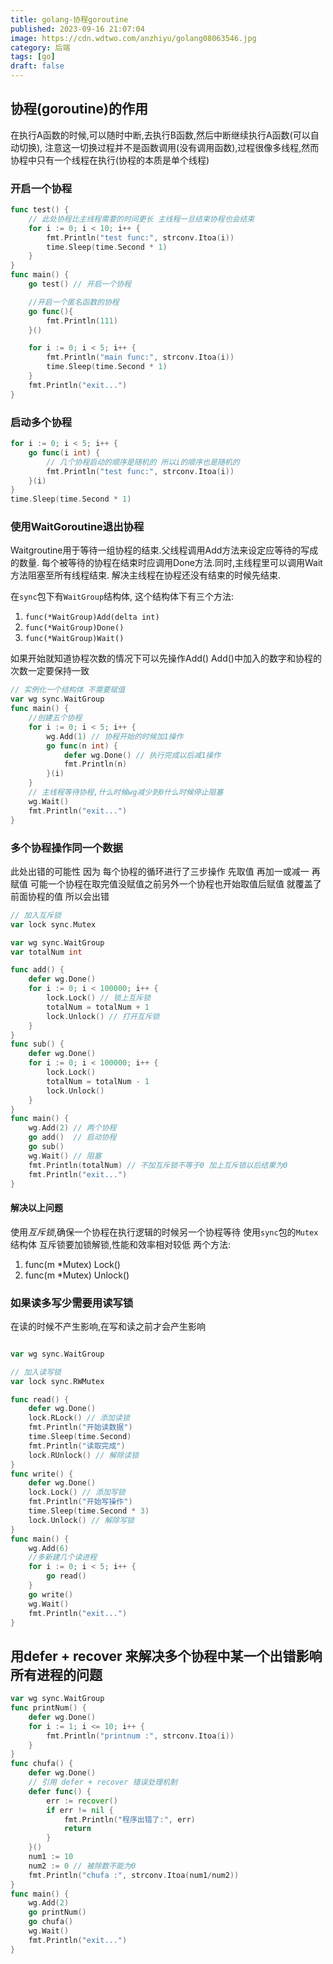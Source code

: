 ```yaml
---
title: golang-协程goroutine
published: 2023-09-16 21:07:04
image: https://cdn.wdtwo.com/anzhiyu/golang08063546.jpg
category: 后端
tags: [go]
draft: false
---
```


## 协程(goroutine)的作用
在执行A函数的时候,可以随时中断,去执行B函数,然后中断继续执行A函数(可以自动切换),
注意这一切换过程并不是函数调用(没有调用函数),过程很像多线程,然而协程中只有一个线程在执行(协程的本质是单个线程)

### 开启一个协程
```go
func test() {
    // 此处协程比主线程需要的时间更长 主线程一旦结束协程也会结束
	for i := 0; i < 10; i++ {
		fmt.Println("test func:", strconv.Itoa(i))
		time.Sleep(time.Second * 1)
	}
}
func main() {
	go test() // 开启一个协程

    //开启一个匿名函数的协程
    go func(){
        fmt.Println(111)
    }()

	for i := 0; i < 5; i++ {
		fmt.Println("main func:", strconv.Itoa(i))
		time.Sleep(time.Second * 1)
	}
	fmt.Println("exit...")
}
```

### 启动多个协程
```go
for i := 0; i < 5; i++ {
    go func(i int) {
        // 几个协程启动的顺序是随机的 所以i的顺序也是随机的
        fmt.Println("test func:", strconv.Itoa(i))
    }(i)
}
time.Sleep(time.Second * 1)
```

### 使用WaitGoroutine退出协程

Waitgroutine用于等待一组协程的结束.父线程调用Add方法来设定应等待的写成的数量.
每个被等待的协程在结束时应调用Done方法.同时,主线程里可以调用Wait方法阻塞至所有线程结束.
解决主线程在协程还没有结束的时候先结束.

在`sync`包下有`WaitGroup`结构体,
这个结构体下有三个方法:
1. `func(*WaitGroup)Add(delta int)`
2. `func(*WaitGroup)Done()`
3. `func(*WaitGroup)Wait()`

如果开始就知道协程次数的情况下可以先操作Add()
Add()中加入的数字和协程的次数一定要保持一致
```go
// 实例化一个结构体 不需要赋值
var wg sync.WaitGroup
func main() {
    //创建五个协程
	for i := 0; i < 5; i++ {
		wg.Add(1) // 协程开始的时候加1操作
		go func(n int) {
            defer wg.Done() // 执行完成以后减1操作
			fmt.Println(n)
		}(i)
	}
    // 主线程等待协程,什么时候wg减少到0什么时候停止阻塞
	wg.Wait()
	fmt.Println("exit...")
}
```

### 多个协程操作同一个数据
此处出错的可能性 因为 每个协程的循环进行了三步操作 先取值 再加一或减一 再赋值
可能一个协程在取完值没赋值之前另外一个协程也开始取值后赋值 就覆盖了前面协程的值 所以会出错
```go
// 加入互斥锁
var lock sync.Mutex

var wg sync.WaitGroup
var totalNum int

func add() {
	defer wg.Done()
	for i := 0; i < 100000; i++ {
        lock.Lock() // 锁上互斥锁
		totalNum = totalNum + 1
        lock.Unlock() // 打开互斥锁
	}
}
func sub() {
	defer wg.Done()
	for i := 0; i < 100000; i++ {
		lock.Lock()
		totalNum = totalNum - 1
        lock.Unlock()
	}
}
func main() {
	wg.Add(2) // 两个协程
	go add()  // 启动协程
	go sub()
	wg.Wait() // 阻塞
	fmt.Println(totalNum) // 不加互斥锁不等于0 加上互斥锁以后结果为0
	fmt.Println("exit...")
}
```
#### 解决以上问题
使用*互斥锁*,确保一个协程在执行逻辑的时候另一个协程等待
使用`sync`包的`Mutex`结构体
互斥锁要加锁解锁,性能和效率相对较低
两个方法:
1. func(m *Mutex) Lock()
2. func(m *Mutex) Unlock()

### 如果读多写少需要用读写锁
在读的时候不产生影响,在写和读之前才会产生影响
```go

var wg sync.WaitGroup

// 加入读写锁
var lock sync.RWMutex

func read() {
	defer wg.Done()
	lock.RLock() // 添加读锁
	fmt.Println("开始读数据")
	time.Sleep(time.Second)
	fmt.Println("读取完成")
	lock.RUnlock() // 解除读锁
}
func write() {
	defer wg.Done()
	lock.Lock() // 添加写锁
	fmt.Println("开始写操作")
	time.Sleep(time.Second * 3)
	lock.Unlock() // 解除写锁
}
func main() {
	wg.Add(6)
    //多新建几个读进程
	for i := 0; i < 5; i++ {
		go read()
	}
	go write()
	wg.Wait()
	fmt.Println("exit...")
}
```

## 用defer + recover 来解决多个协程中某一个出错影响所有进程的问题
```go
var wg sync.WaitGroup
func printNum() {
	defer wg.Done()
	for i := 1; i <= 10; i++ {
		fmt.Println("printnum :", strconv.Itoa(i))
	}
}
func chufa() {
	defer wg.Done()
	// 引用 defer + recover 错误处理机制
	defer func() {
		err := recover()
		if err != nil {
			fmt.Println("程序出错了:", err)
			return
		}
	}()
	num1 := 10
	num2 := 0 // 被除数不能为0
	fmt.Println("chufa :", strconv.Itoa(num1/num2))
}
func main() {
	wg.Add(2)
	go printNum()
	go chufa()
	wg.Wait()
	fmt.Println("exit...")
}
```









